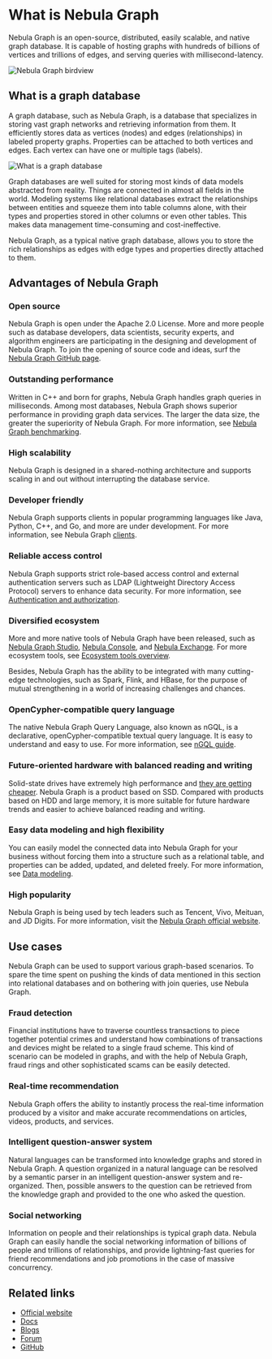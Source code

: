 # What is Nebula Graph

Nebula Graph is an open-source, distributed, easily scalable, and native graph database. It is capable of hosting graphs with hundreds of billions of vertices and trillions of edges, and serving queries with millisecond-latency.

![Nebula Graph birdview](https://docs-cdn.nebula-graph.com.cn/figures/nebula-graph-birdview-3.0.0.png)

## What is a graph database

A graph database, such as Nebula Graph, is a database that specializes in storing vast graph networks and retrieving information from them. It efficiently stores data as vertices (nodes) and edges (relationships) in labeled property graphs. Properties can be attached to both vertices and edges. Each vertex can have one or multiple tags (labels).

![What is a graph database](https://docs-cdn.nebula-graph.com.cn/docs-2.0/1.introduction/what-is-a-graph-database.png "What is a graph database")

Graph databases are well suited for storing most kinds of data models abstracted from reality. Things are connected in almost all fields in the world. Modeling systems like relational databases extract the relationships between entities and squeeze them into table columns alone, with their types and properties stored in other columns or even other tables. This makes data management time-consuming and cost-ineffective.

Nebula Graph, as a typical native graph database, allows you to store the rich relationships as edges with edge types and properties directly attached to them.

## Advantages of Nebula Graph

### Open source

Nebula Graph is open under the Apache 2.0 License. More and more people such as database developers, data scientists, security experts, and algorithm engineers are participating in the designing and development of Nebula Graph. To join the opening of source code and ideas, surf the [Nebula Graph GitHub page](https://github.com/vesoft-inc/nebula-graph).

### Outstanding performance

Written in C++ and born for graphs, Nebula Graph handles graph queries in milliseconds. Among most databases, Nebula Graph shows superior performance in providing graph data services. The larger the data size, the greater the superiority of Nebula Graph. For more information, see [Nebula Graph benchmarking](https://discuss.nebula-graph.io/t/nebula-graph-1-0-benchmark-report/581).

### High scalability

Nebula Graph is designed in a shared-nothing architecture and supports scaling in and out without interrupting the database service.

### Developer friendly

Nebula Graph supports clients in popular programming languages like Java, Python, C++, and Go, and more are under development. For more information, see Nebula Graph [clients](../20.appendix/6.eco-tool-version.md).

### Reliable access control

Nebula Graph supports strict role-based access control and external authentication servers such as LDAP (Lightweight Directory Access Protocol) servers to enhance data security. For more information, see [Authentication and authorization](../7.data-security/1.authentication/1.authentication.md).

### Diversified ecosystem

More and more native tools of Nebula Graph have been released, such as [Nebula Graph Studio](https://github.com/vesoft-inc/nebula-web-docker), [Nebula Console](https://github.com/vesoft-inc/nebula-console), and [Nebula Exchange](https://github.com/vesoft-inc/nebula-exchange). For more ecosystem tools, see [Ecosystem tools overview](../20.appendix/6.eco-tool-version.md).

Besides, Nebula Graph has the ability to be integrated with many cutting-edge technologies, such as Spark, Flink, and HBase, for the purpose of mutual strengthening in a world of increasing challenges and chances.

### OpenCypher-compatible query language

The native Nebula Graph Query Language, also known as nGQL, is a declarative, openCypher-compatible textual query language. It is easy to understand and easy to use. For more information, see [nGQL guide](../3.ngql-guide/1.nGQL-overview/1.overview.md).

### Future-oriented hardware with balanced reading and writing

Solid-state drives have extremely high performance and [they are getting cheaper](https://blocksandfiles.com/wp-content/uploads/2021/01/Wikibon-SSD-less-than-HDD-in-2026.jpg). Nebula Graph is a product based on SSD. Compared with products based on HDD and large memory, it is more suitable for future hardware trends and easier to achieve balanced reading and writing.

### Easy data modeling and high flexibility

You can easily model the connected data into Nebula Graph for your business without forcing them into a structure such as a relational table, and properties can be added, updated, and deleted freely. For more information, see [Data modeling](2.data-model.md).

### High popularity

Nebula Graph is being used by tech leaders such as Tencent, Vivo, Meituan, and JD Digits. For more information, visit the [Nebula Graph official website](https://nebula-graph.io/).

## Use cases

Nebula Graph can be used to support various graph-based scenarios. To spare the time spent on pushing the kinds of data mentioned in this section into relational databases and on bothering with join queries, use Nebula Graph.

### Fraud detection

Financial institutions have to traverse countless transactions to piece together potential crimes and understand how combinations of transactions and devices might be related to a single fraud scheme. This kind of scenario can be modeled in graphs, and with the help of Nebula Graph, fraud rings and other sophisticated scams can be easily detected.

### Real-time recommendation

Nebula Graph offers the ability to instantly process the real-time information produced by a visitor and make accurate recommendations on articles, videos, products, and services.

### Intelligent question-answer system

Natural languages can be transformed into knowledge graphs and stored in Nebula Graph. A question organized in a natural language can be resolved by a semantic parser in an intelligent question-answer system and re-organized. Then, possible answers to the question can be retrieved from the knowledge graph and provided to the one who asked the question.

### Social networking

Information on people and their relationships is typical graph data. Nebula Graph can easily handle the social networking information of billions of people and trillions of relationships, and provide lightning-fast queries for friend recommendations and job promotions in the case of massive concurrency.

## Related links

- [Official website](https://www.vesoft.com/en/)
- [Docs](https://docs.nebula-graph.io/master/)
- [Blogs](https://nebula-graph.io/posts/)
- [Forum](https://discuss.nebula-graph.io)
- [GitHub](https://github.com/vesoft-inc)
